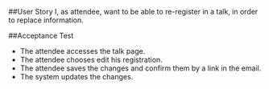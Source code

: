##User Story
I, as attendee, want to be able to re-register in a talk, in order to replace information.

##Acceptance Test

* The attendee accesses the talk page.
* The attendee chooses edit his registration.
* The attendee saves the changes and confirm them by a link in the email.
* The system updates the changes.